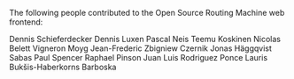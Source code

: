 The following people contributed to the Open Source Routing Machine web frontend:

Dennis Schieferdecker 
Dennis Luxen
Pascal Neis
Teemu Koskinen
Nicolas Belett Vigneron
Moyg
Jean-Frederic
Zbigniew Czernik
Jonas Häggqvist
Sabas
Paul Spencer
Raphael Pinson
Juan Luis Rodriguez Ponce
Lauris Bukšis-Haberkorns
Barboska